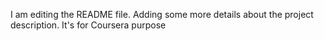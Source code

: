 I am editing the README file. Adding some more details about the project description.
It's for Coursera purpose
